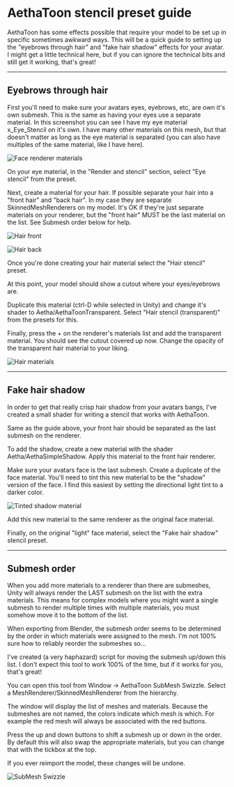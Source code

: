 # AethaToon stencil preset guide

AethaToon has some effects possible that require your model to be set up in specific sometimes awkward ways. This will be a quick guide to setting up the "eyebrows through hair" and "fake hair shadow" effects for your avatar. I might get a little technical here, but if you can ignore the technical bits and still get it working, that's great!

---

## Eyebrows through hair

First you'll need to make sure your avatars eyes, eyebrows, etc, are own it's own submesh. This is the same as having your eyes use a separate material. In this screenshot you can see I have my eye material x_Eye_Stencil on it's own. I have many other materials on this mesh, but that doesn't matter as long as the eye material is separated (you can also have multiples of the same material, like I have here).

![Face renderer materials](https://raw.githubusercontent.com/Ooseykins/AethaToonDemo/refs/heads/main/Examples/StencilGuideImages/EyesSeparateSubmesh.png)

On your eye material, in the "Render and stencil" section, select "Eye stencil" from the preset.

Next, create a material for your hair. If possible separate your hair into a "front hair" and "back hair". In my case they are separate SkinnedMeshRenderers on my model. It's OK if they're just separate materials on your renderer, but the "front hair" MUST be the last material on the list. See Submesh order below for help.

![Hair front](https://raw.githubusercontent.com/Ooseykins/AethaToonDemo/refs/heads/main/Examples/StencilGuideImages/HairFront.png)

![Hair back](https://raw.githubusercontent.com/Ooseykins/AethaToonDemo/refs/heads/main/Examples/StencilGuideImages/HairBack.png)

Once you're done creating your hair material select the "Hair stencil" preset.

At this point, your model should show a cutout where your eyes/eyebrows are.

Duplicate this material (ctrl-D while selected in Unity) and change it's shader to Aetha/AethaToonTransparent. Select "Hair stencil (transparent)" from the presets for this.

Finally, press the + on the renderer's materials list and add the transparent material. You should see the cutout covered up now. Change the opacity of the transparent hair material to your liking.

![Hair materials](https://raw.githubusercontent.com/Ooseykins/AethaToonDemo/refs/heads/main/Examples/StencilGuideImages/TwoHairMaterials.png)

---

## Fake hair shadow

In order to get that really crisp hair shadow from your avatars bangs, I've created a small shader for writing a stencil that works with AethaToon.

Same as the guide above, your front hair should be separated as the last submesh on the renderer.

To add the shadow, create a new material with the shader Aetha/AethaSimpleShadow. Apply this material to the front hair renderer.

Make sure your avatars face is the last submesh. Create a duplicate of the face material. You'll need to tint this new material to be the "shadow" version of the face. I find this easiest by setting the directional light tint to a darker color. 

![Tinted shadow material](https://raw.githubusercontent.com/Ooseykins/AethaToonDemo/refs/heads/main/Examples/StencilGuideImages/FaceShadowTint.png)

Add this new material to the same renderer as the original face material.

Finally, on the original "light" face material, select the "Fake hair shadow" stencil preset.

---

## Submesh order

When you add more materials to a renderer than there are submeshes, Unity will always render the LAST submesh on the list with the extra materials. This means for complex models where you might want a single submesh to render multiple times with multiple materials, you must somehow move it to the bottom of the list.

When exporting from Blender, the submesh order seems to be determined by the order in which materials were assigned to the mesh. I'm not 100% sure how to reliably reorder the submeshes so...

I've created (a very haphazard) script for moving the submesh up/down this list. I don't expect this tool to work 100% of the time, but if it works for you, that's great!

You can open this tool from Window -> AethaToon SubMesh Swizzle. Select a MeshRenderer/SkinnedMeshRenderer from the hierarchy. 

The window will display the list of meshes and materials. Because the submeshes are not named, the colors indicate which mesh is which. For example the red mesh will always be associated with the red buttons.

Press the up and down buttons to shift a submesh up or down in the order. By default this will also swap the appropriate materials, but you can change that with the tickbox at the top.

If you ever reimport the model, these changes will be undone.

![SubMesh Swizzle](https://raw.githubusercontent.com/Ooseykins/AethaToonDemo/refs/heads/main/Examples/StencilGuideImages/SubmeshSwizzle.png)